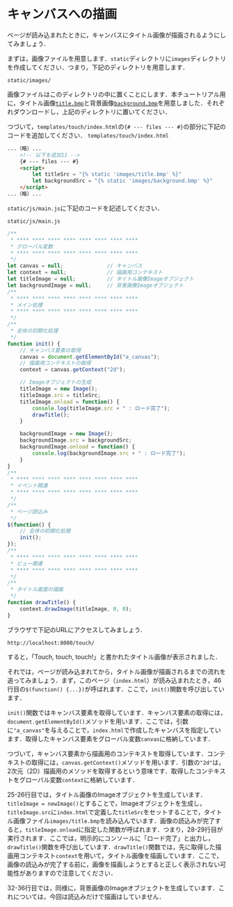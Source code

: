 # キャンバスへの描画

ページが読み込まれたときに，キャンバスにタイトル画像が描画されるようにしてみましょう．

まずは，画像ファイルを用意します．`static`ディレクトリに`images`ディレクトリを作成してください．つまり，下記のディレクトリを用意します．

`static/images/`

画像ファイルはこのディレクトリの中に置くことにします．本チュートリアル用に，タイトル画像<a href="https://recsyslab.org/data/tutorials/webgame/title.bmp">`title.bmp`</a>と背景画像<a href="https://recsyslab.org/data/tutorials/webgame/background.bmp">`background.bmp`</a>を用意しました．それぞれダウンロードし，上記のディレクトリに置いてください．

つづいて，`templates/touch/index.html`の`{# --- files --- #}`の部分に下記のコードを追加してください．
`templates/touch/index.html`
```html
...（略）...
    <!-- 以下を追加11 -->
    {# --- files --- #}
    <script>
        let titleSrc = "{% static 'images/title.bmp' %}"
        let backgroundSrc = "{% static 'images/background.bmp' %}"
    </script>
...（略）...
```

`static/js/main.js`に下記のコードを記述してください．
 
`static/js/main.js`
```js
/**
 * **** **** **** **** **** **** **** ****
 * グローバル変数
 * **** **** **** **** **** **** **** ****
 */
let canvas = null;              // キャンバス
let context = null;             // 描画用コンテキスト
let titleImage = null;          // タイトル画像Imageオブジェクト
let backgroundImage = null;     // 背景画像Imageオブジェクト
/**
 * **** **** **** **** **** **** **** ****
 * メイン処理
 * **** **** **** **** **** **** **** ****
 */
/**
 * 全体の初期化処理
 */
function init() {
    // キャンバス要素の取得
    canvas = document.getElementById("a_canvas");
    // 描画用コンテキストの取得
    context = canvas.getContext("2d");

    // Imageオブジェクトの生成
    titleImage = new Image();
    titleImage.src = titleSrc;
    titleImage.onload = function() {
        console.log(titleImage.src + " : ロード完了");
        drawTitle();
    }

    backgroundImage = new Image();
    backgroundImage.src = backgroundSrc;
    backgroundImage.onload = function() {
        console.log(backgroundImage.src + " : ロード完了");
    }
}
/**
 * **** **** **** **** **** **** **** ****
 * イベント関連
 * **** **** **** **** **** **** **** ****
 */
/**
 * ページ読込み
 */
$(function() {
    // 全体の初期化処理
    init();
});
/**
 * **** **** **** **** **** **** **** ****
 * ビュー関連
 * **** **** **** **** **** **** **** ****
 */
/**
 * タイトル画面の描画
 */
function drawTitle() {
    context.drawImage(titleImage, 0, 0);
}
```

ブラウザで下記のURLにアクセスしてみましょう．

`http://localhost:8000/touch/`

すると，「Touch, touch, touch!」と書かれたタイトル画像が表示されました．

それでは，ページが読み込まれてから，タイトル画像が描画されるまでの流れを追ってみましょう．まず，このページ（`index.html`）が読み込まれたとき，46行目の`$(function() {...})`が呼ばれます．ここで，`init()`関数を呼び出しています．

`init()`関数ではキャンバス要素を取得しています．キャンバス要素の取得には，`document.getElementById()`メソッドを用います．ここでは，引数に`"a_canvas"`を与えることで，`index.html`で作成したキャンバスを指定しています．取得したキャンバス要素をグローバル変数`canvas`に格納しています．

つづいて，キャンバス要素から描画用のコンテキストを取得しています．コンテキストの取得には，`canvas.getContext()`メソッドを用います．引数の`"2d"`は，2次元（2D）描画用のメソッドを取得するという意味です．取得したコンテキストをグローバル変数`context`に格納しています．

25-26行目では，タイトル画像のImageオブジェクトを生成しています．`titleImage = newImage()`とすることで，Imageオブジェクトを生成し，`titleImage.src`に`index.html`で定義した`titleSrc`をセットすることで，タイトル画像ファイル`images/title.bmp`を読み込んでいます．画像の読込みが完了すると，`titleImage.onload`に指定した関数が呼ばれます．つまり，28-29行目が実行されます．ここでは，明示的にコンソールに「ロード完了」と出力し，`drawTitle()`関数を呼び出しています．`drawTitle()`関数では，先に取得した描画用コンテキスト`context`を用いて，タイトル画像を描画しています．ここで，画像の読込みが完了する前に，画像を描画しようとすると正しく表示されない可能性がありますので注意してください．

32-36行目では，同様に，背景画像のImageオブジェクトを生成しています．これについては，今回は読込みだけで描画はしていません．
